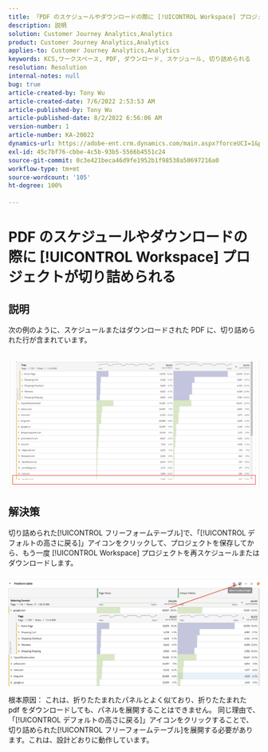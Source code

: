 ```yaml
---
title: 「PDF のスケジュールやダウンロードの際に [!UICONTROL Workspace] プロジェクトが切り詰められる」
description: 説明
solution: Customer Journey Analytics,Analytics
product: Customer Journey Analytics,Analytics
applies-to: Customer Journey Analytics,Analytics
keywords: KCS,ワークスペース, PDF, ダウンロード, スケジュール, 切り詰められる
resolution: Resolution
internal-notes: null
bug: true
article-created-by: Tony Wu
article-created-date: 7/6/2022 2:53:53 AM
article-published-by: Tony Wu
article-published-date: 8/2/2022 6:56:06 AM
version-number: 1
article-number: KA-20022
dynamics-url: https://adobe-ent.crm.dynamics.com/main.aspx?forceUCI=1&pagetype=entityrecord&etn=knowledgearticle&id=0a8bd2d7-d6fc-ec11-82e5-000d3a3b090d
exl-id: 45c7bf76-cbbe-4c5b-93b5-5566b4551c24
source-git-commit: 0c3e421beca46d9fe1952b1f98538a50697216a0
workflow-type: tm+mt
source-wordcount: '105'
ht-degree: 100%

---
```


# PDF のスケジュールやダウンロードの際に [!UICONTROL Workspace] プロジェクトが切り詰められる

## 説明

次の例のように、スケジュールまたはダウンロードされた PDF に、切り詰められた行が含まれています。<br><br>
<br>![](assets/___140e6ba7-d7fc-ec11-82e5-000d3a3b090d___.png)

## 解決策


切り詰められた[!UICONTROL フリーフォームテーブル]で、「[!UICONTROL デフォルトの高さに戻る]」アイコンをクリックして、プロジェクトを保存してから、もう一度 [!UICONTROL Workspace] プロジェクトを再スケジュールまたはダウンロードします。

![](assets/e9fea250-d7fc-ec11-82e5-000d3a3b090d.png)

根本原因：
これは、折りたたまれたパネルとよく似ており、折りたたまれた pdf をダウンロードしても、パネルを展開することはできません。
同じ理由で、「[!UICONTROL デフォルトの高さに戻る]」アイコンをクリックすることで、切り詰められた[!UICONTROL フリーフォームテーブル]を展開する必要があります。これは、設計どおりに動作しています。
